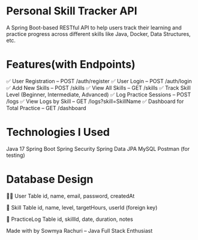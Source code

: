 #  Personal Skill Tracker API
A Spring Boot-based RESTful API to help users track their learning and practice progress across different skills like Java, Docker, Data Structures, etc.

# Features(with Endpoints)
✅ User Registration – POST /auth/register
✅ User Login – POST /auth/login
✅ Add New Skills – POST /skills
✅ View All Skills – GET /skills
✅ Track Skill Level (Beginner, Intermediate, Advanced)
✅ Log Practice Sessions – POST /logs
✅ View Logs by Skill – GET /logs?skill=SkillName
✅ Dashboard for Total Practice – GET /dashboard  

 # Technologies I Used
  Java 17
  Spring Boot
  Spring Security
  Spring Data JPA
  MySQL
  Postman (for testing)

 # Database Design

 👩‍💻 User Table
 id, name, email, password, createdAt

 📘 Skill Table
 id, name, level, targetHours, userId (foreign key)

 📒 PracticeLog Table
  id, skillId, date, duration, notes

 Made with by Sowmya Rachuri – Java Full Stack Enthusiast
